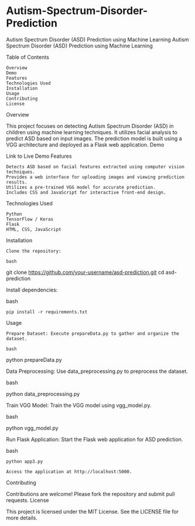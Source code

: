 # Autism-Spectrum-Disorder-Prediction
Autism Spectrum Disorder (ASD) Prediction using Machine Learning
Autism Spectrum Disorder (ASD) Prediction using Machine Learning

Table of Contents

    Overview
    Demo
    Features
    Technologies Used
    Installation
    Usage
    Contributing
    License

Overview

This project focuses on detecting Autism Spectrum Disorder (ASD) in children using machine learning techniques. It utilizes facial analysis to predict ASD based on input images. The prediction model is built using a VGG architecture and deployed as a Flask web application.
Demo

Link to Live Demo
Features

    Detects ASD based on facial features extracted using computer vision techniques.
    Provides a web interface for uploading images and viewing prediction results.
    Utilizes a pre-trained VGG model for accurate prediction.
    Includes CSS and JavaScript for interactive front-end design.

Technologies Used

    Python
    TensorFlow / Keras
    Flask
    HTML, CSS, JavaScript

Installation

    Clone the repository:

    bash

git clone https://github.com/your-username/asd-prediction.git
cd asd-prediction

Install dependencies:

bash

    pip install -r requirements.txt

Usage

    Prepare Dataset: Execute prepareData.py to gather and organize the dataset.

    bash

python prepareData.py

Data Preprocessing: Use data_preprocessing.py to preprocess the dataset.

bash

python data_preprocessing.py

Train VGG Model: Train the VGG model using vgg_model.py.

bash

python vgg_model.py

Run Flask Application: Start the Flask web application for ASD prediction.

bash

    python app3.py

    Access the application at http://localhost:5000.

Contributing

Contributions are welcome! Please fork the repository and submit pull requests.
License

This project is licensed under the MIT License. See the LICENSE file for more details.
